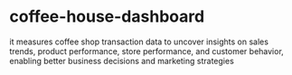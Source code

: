 # coffee-house-dashboard
it measures coffee shop transaction data to uncover insights on sales trends, product performance, store performance, and customer behavior, enabling better business decisions and marketing strategies
